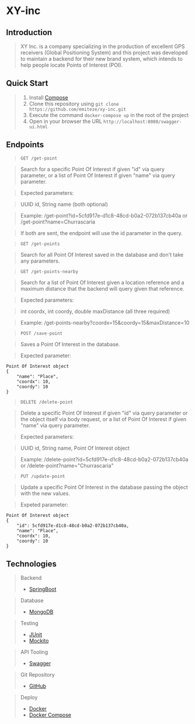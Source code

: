 # XY-inc

## Introduction

> XY Inc. is a company specializing in the production of excellent GPS receivers (Global Positioning System) and this project was developed to maintain a backend for their new brand system, which intends to help people locate Points of Interest (POI).

## Quick Start

> 1. Install [Compose](http://gradle.org/gradle-download/)
> 2. Clone this repository using ` git clone https://github.com/emiteze/xy-inc.git `
> 3. Execute the command ` docker-compose up ` in the root of the project
> 4. Open in your browser the URL ` http://localhost:8080/swagger-ui.html `

## Endpoints

> ` GET /get-point `

> Search for a specific Point Of Interest if given "id" via query parameter, or a list of Point Of Interest if given "name" via query parameter.

> Expected parameters:

> UUID id, String name (both optional)

> Example: /get-point?id=5cfd917e-d1c8-48cd-b0a2-072b137cb40a or /get-point?name=Churrascaria

> If both are sent, the endpoint will use the id parameter in the query.

> ` GET /get-points `

> Search for all Point Of Interest saved in the database and don't take any parameters.

> ` GET /get-points-nearby `

> Search for a list of Point Of Interest given a location reference and a maximum distance that the backend will query given that reference.

> Expected parameters:

> int coordx, int coordy, double maxDistance (all three required)

> Example: /get-points-nearby?coordx=15&coordy=15&maxDistance=10

> ` POST /save-point `

> Saves a Point Of Interest in the database.

> Expected parameter:
```
Point Of Interest object
{
    "name": "Place",
    "coordx": 10,
    "coordy": 10
}
```
> ` DELETE /delete-point `

> Delete a specific Point Of Interest if given "id" via query parameter or the object itself via body request, or a list of Point Of Interest if given "name" via query parameter.

>Expected parameters:

> UUID id, String name, Point Of Interest object

> Example: /delete-point?id=5cfd917e-d1c8-48cd-b0a2-072b137cb40a or /delete-point?name="Churrascaria"

> ` PUT /update-point `

> Update a specific Point Of Interest in the database passing the object with the new values.

> Expeted parameter:
```
Point Of Interest object
{
    "id": 5cfd917e-d1c8-48cd-b0a2-072b137cb40a,
    "name": "Place",
    "coordx": 10,
    "coordy": 10
}
```
## Technologies

> Backend
> * [SpringBoot](http://projects.spring.io/spring-boot/)

>Database
> * [MongoDB](https://www.mongodb.org/)

>Testing
> * [JUnit](http://junit.org/)
> * [Mockito](http://mockito.org/)

> API Tooling
> * [Swagger](https://swagger.io/)

> Git Repository
> * [GitHub](https://github.com/)

> Deploy
> * [Docker](http://www.docker.com/)
> * [Docker Compose](http://www.docker.com/products/docker-compose)